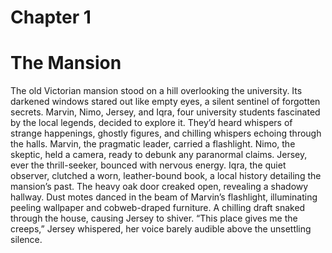 # Chapter 1

# The Mansion

The old Victorian mansion stood on a hill overlooking the university. Its darkened windows stared out like empty eyes, a silent sentinel of forgotten secrets. Marvin, Nimo, Jersey, and Iqra, four university students fascinated by the local legends, decided to explore it. They’d heard whispers of strange happenings, ghostly figures, and chilling whispers echoing through the halls.
Marvin, the pragmatic leader, carried a flashlight. Nimo, the skeptic, held a camera, ready to debunk any paranormal claims. Jersey, ever the thrill-seeker, bounced with nervous energy. Iqra, the quiet observer, clutched a worn, leather-bound book, a local history detailing the mansion’s past.
The heavy oak door creaked open, revealing a shadowy hallway. Dust motes danced in the beam of Marvin’s flashlight, illuminating peeling wallpaper and cobweb-draped furniture. A chilling draft snaked through the house, causing Jersey to shiver.
“This place gives me the creeps,” Jersey whispered, her voice barely audible above the unsettling silence.
